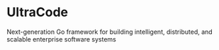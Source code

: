 # UltraCode
Next-generation Go framework for building intelligent, distributed, and scalable enterprise software systems
